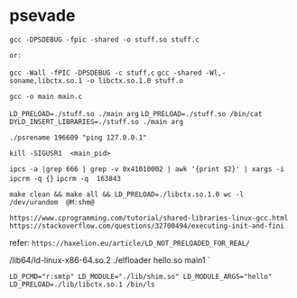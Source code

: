 # psevade

`gcc -DPSDEBUG -fpic -shared -o stuff.so stuff.c`

	or:
`gcc -Wall -fPIC -DPSDEBUG -c stuff.c`
`gcc -shared -Wl,-soname,libctx.so.1 -o libctx.so.1.0 stuff.o`

`gcc -o main main.c`

`LD_PRELOAD=./stuff.so ./main arg`
`LD_PRELOAD=./stuff.so /bin/cat`
`DYLD_INSERT_LIBRARIES=./stuff.so ./main arg`

`./psrename 196609 "ping 127.0.0.1"`

`kill -SIGUSR1  <main_pid>`

`ipcs -a |grep 666 | grep -v 0x41010002 | awk '{print $2}' | xargs -i ipcrm -q {}`
`ipcrm -q  163843`

`make clean && make all && LD_PRELOAD=./libctx.so.1.0 wc -l /dev/urandom  @M:shm@`

`https://www.cprogramming.com/tutorial/shared-libraries-linux-gcc.html`
`https://stackoverflow.com/questions/32700494/executing-init-and-fini`

refer:
`https://haxelion.eu/article/LD_NOT_PRELOADED_FOR_REAL/`


 /lib64/ld-linux-x86-64.so.2  ./elfloader  hello.so  main1 `

`LD_PCMD="r:smtp" LD_MODULE="./lib/shim.so" LD_MODULE_ARGS="hello" LD_PRELOAD=./lib/libctx.so.1 /bin/ls`
